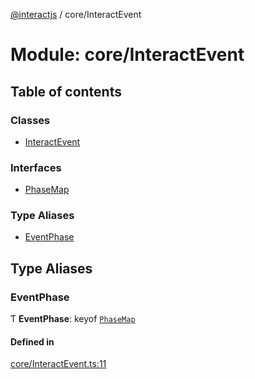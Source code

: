 [@interactjs](../README.md) / core/InteractEvent

# Module: core/InteractEvent

## Table of contents

### Classes

- [InteractEvent](../classes/core_InteractEvent.InteractEvent.md)

### Interfaces

- [PhaseMap](../interfaces/core_InteractEvent.PhaseMap.md)

### Type Aliases

- [EventPhase](core_InteractEvent.md#eventphase)

## Type Aliases

### EventPhase

Ƭ **EventPhase**: keyof [`PhaseMap`](../interfaces/core_InteractEvent.PhaseMap.md)

#### Defined in

[core/InteractEvent.ts:11](https://github.com/taye/interact.js/blob/f56f1fa2/packages/@interactjs/core/InteractEvent.ts#L11)
